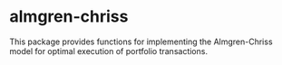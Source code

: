 # almgren-chriss
This package provides functions for implementing the Almgren-Chriss model for optimal execution of portfolio transactions.
